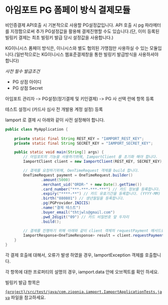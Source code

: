 # 아임포트 PG 폼페이 방식 결제모듈

비인증결제 API호출 시 기본적으로 사용할 PG설정값입니다. API 호출 시 pg 파라메터를 지정함으로써 추가 PG설정값을 활용해 결제진행할 수도 있습니다.(단, 이미 등록된 빌링키 결제는 최초 빌링키 발급 당시 설정값을 사용합니다.)

KG이니시스 폼페이 방식은, 이니시스와 별도 협의된 가맹점만 사용하실 수 있는 모듈입니다.(일반적으로는 KG이니시스 웹표준결제창을 통한 빌링키 발급방식을 사용하셔야 합니다)

_사전 필수 발급조건_

- PG 상점 아이디
- PG 상점 Secret

아임포트 관리자 -> PG설정(정기결제 및 키인결제) -> PG 사 선택 란에 항목 등록 

테스트 설정시 (카드사 심사 전 개발용 계정 설정) 등록

Iamport 로 결제 시 아래와 같이 사전 설정해야 합니다.

```java
public class MyApplication {
    
    private static final String REST_KEY = "IAMPORT_REST_KEY";
    private static final String SECRET_KEY = "IAMPORT_SECRET_KEY";

    public static void main(String[] args) {
        // 아임포트의 기능을 사용하기위해, IamportClient 를 초기화 해야 합니다.
        IamportClient client = new IamportClient(REST_KEY, SECRET_KEY);

        // 결제를 요청하기위해, OenTimeRequest 객체를 build 합니다.
        OneTimeRequest payment = OneTimeRequest.builder()
                .amount(5000)
                .merchant_uid("ORDR-" + new Date().getTime())
                .card_number("***-***-***-***") // 카드 정보를 등록합니다.
                .expiry("****-**") // 카드 유효기간을 등록합니다. (YYYY-MM)
                .birth("880801") // 생년월일을 등록합니다.
                .pg(PGProvider.INICIS)
                .name("결제 테스트")
                .buyer_email("thtjwls@gmail.com")
                .pwd_2digit("09") // 카드 비밀번호 앞 두자리
                .build();
    
        // 결제를 진행하기 위해 아래와 같이 client 객체의 requestPayment 메서드로 요청합니다.
        IamportResponse<OneTimeResponse> result = client.requestPayment(payment);        
    }
}
```

각 결제 호출에 대해서, 오류가 발생 하였을 경우, IamportException 객체를 호출합니다.

각 항목에 대한 프로퍼티의 설명의 경우, iamport.data 안에 오브젝트를 확인 하세요.

빌링키 발급 항목은

[`{project}/src/test/java/com.ziponia.iamport.IamportApplicationTests.java`](https://github.com/ziponia/iamport-rest/blob/master/src/test/java/com/ziponia/iamport/IamportApplicationTests.java) 파일을 참고하세요.
